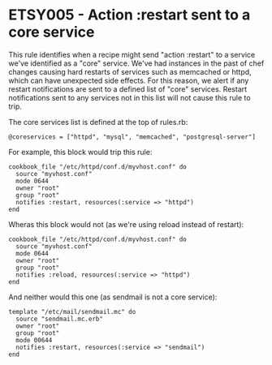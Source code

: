 ETSY005 - Action :restart sent to a core service
==============================================

This rule identifies when a recipe might send "action :restart" to a service we've identified as a "core" service. We've had instances in the past of chef changes causing hard restarts of services such as memcached or httpd, which can have unexpected side effects. For this reason, we alert if any restart notifications are sent to a defined list of "core" services. Restart notifications sent to any services not in this list will not cause this rule to trip.

The core services list is defined at the top of rules.rb:

````
@coreservices = ["httpd", "mysql", "memcached", "postgresql-server"]
````

For example, this block would trip this rule:
````
cookbook_file "/etc/httpd/conf.d/myvhost.conf" do
  source "myvhost.conf"
  mode 0644
  owner "root"
  group "root"
  notifies :restart, resources(:service => "httpd")
end
````

Wheras this block would not (as we're using reload instead of restart):

````
cookbook_file "/etc/httpd/conf.d/myvhost.conf" do
  source "myvhost.conf"
  mode 0644
  owner "root"
  group "root"
  notifies :reload, resources(:service => "httpd")
end
````

And neither would this one (as sendmail is not a core service):

````
template "/etc/mail/sendmail.mc" do
  source "sendmail.mc.erb"
  owner "root"
  group "root"
  mode 00644
  notifies :restart, resources(:service => "sendmail")
end
````
